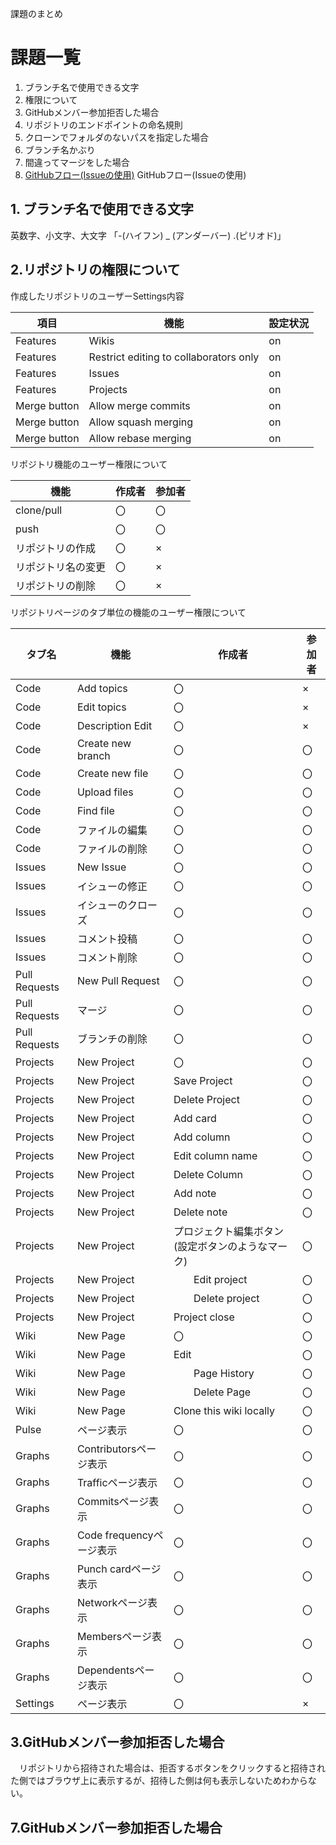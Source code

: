 課題のまとめ

# **課題一覧**
1. ブランチ名で使用できる文字
1. 権限について
1. GitHubメンバー参加拒否した場合
1. リポジトリのエンドポイントの命名規則
1. クローンでフォルダのないパスを指定した場合
1. ブランチ名かぶり
1. 間違ってマージをした場合
1. [GitHubフロー(Issueの使用)](https://github.com/akekaneko/swagger-sample/blob/master/GitHubFlow.md) GitHubフロー(Issueの使用)

## **1. ブランチ名で使用できる文字**
英数字、小文字、大文字  「-(ハイフン)  _ (アンダーバー) .(ピリオド)」

## **2.リポジトリの権限について**
作成したリポジトリのユーザーSettings内容

|項目|機能|設定状況  |
|---|---|---|
|Features|Wikis|on|
|Features|Restrict editing to collaborators only|on|
|Features|Issues |on|
|Features|Projects|on|
|Merge button|Allow merge commits  |on|
|Merge button|Allow squash merging |on|
|Merge button|Allow rebase merging  |on|

リポジトリ機能のユーザー権限について

|機能|作成者|参加者 |
|---|---|---|
|clone/pull |〇|〇|
|push|〇|〇|
|リポジトリの作成|〇|×|
|リポジトリ名の変更|〇|×|
|リポジトリの削除|〇|×|

リポジトリページのタブ単位の機能のユーザー権限について

|タブ名|機能|作成者|参加者|
|---|---|---|---|
|Code|Add topics|〇|×|
|Code|Edit topics|〇|×|
|Code|Description Edit|〇|×|
|Code|Create new branch|〇|〇|
|Code|Create new file|〇|〇|
|Code|Upload files|〇|〇|
|Code|Find file|〇|〇|
|Code|ファイルの編集|〇|〇|
|Code|ファイルの削除|〇|〇|
|Issues|New Issue|〇|〇|
|Issues|イシューの修正|〇|〇|
|Issues|イシューのクローズ|〇|〇|
|Issues|コメント投稿|〇|〇|
|Issues|コメント削除|〇|〇|
|Pull Requests|New Pull Request|〇|〇|
|Pull Requests|マージ|〇|〇|
|Pull Requests|ブランチの削除|〇|〇|
|Projects|New Project|〇|〇|
|Projects|New Project|Save Project|〇|〇|
|Projects|New Project|Delete Project|〇|〇|
|Projects|New Project|Add card|〇|〇|
|Projects|New Project|Add column|〇|〇|
|Projects|New Project|Edit column name|〇|〇|
|Projects|New Project|Delete Column|〇|〇|
|Projects|New Project|Add note|〇|〇|
|Projects|New Project|Delete note|〇|〇|
|Projects|New Project|プロジェクト編集ボタン(設定ボタンのようなマーク)|〇|〇|
|Projects|New Project|　　Edit project|〇|〇|
|Projects|New Project|　　Delete project|〇|〇|
|Projects|New Project|Project close|〇|〇|
|Wiki|New Page|〇|〇|
|Wiki|New Page|Edit|〇|〇|
|Wiki|New Page|　　Page History|〇|〇|
|Wiki|New Page|　　Delete Page|〇|〇|
|Wiki|New Page|Clone this wiki locally|〇|〇|
|Pulse|ページ表示|〇|〇|
|Graphs|Contributorsページ表示|〇|〇|
|Graphs|Trafficページ表示|〇|〇|
|Graphs|Commitsページ表示|〇|〇|
|Graphs|Code frequencyページ表示|〇|〇|
|Graphs|Punch cardページ表示|〇|〇|
|Graphs|Networkページ表示|〇|〇|
|Graphs|Membersページ表示|〇|〇|
|Graphs|Dependentsページ表示|〇|〇|
|Settings|ページ表示|〇|×|

## **3.GitHubメンバー参加拒否した場合**
　リポジトリから招待された場合は、拒否するボタンをクリックすると招待された側ではブラウザ上に表示するが、招待した側は何も表示しないためわからない。

## **7.GitHubメンバー参加拒否した場合**
